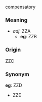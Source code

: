 compensatory
### Meaning
+ _adj_: ZZA
	+ __eg__: ZZB

### Origin

ZZC

### Synonym

__eg__: ZZD

+ ZZE


